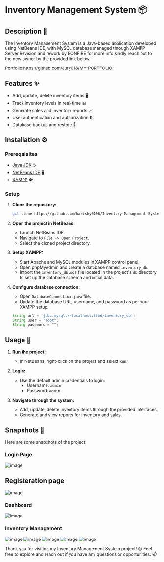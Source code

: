 # Inventory Management System 📦

## Description 📝
The Inventory Management System is a Java-based application developed using NetBeans IDE, with MySQL database managed through XAMPP Server.Revision and rework by BONFIRE for more info kindly reach out to the new owner by the provided link below 

Portfolio:https://github.com/Jury018/MY-PORTFOLIO-

## Features ✨
- Add, update, delete inventory items 🖥️
- Track inventory levels in real-time 📊
- Generate sales and inventory reports 📈
- User authentication and authorization 🔒
- Database backup and restore 💾

## Installation ⚙️

### Prerequisites
- [Java JDK](https://www.oracle.com/java/technologies/javase-downloads.html) ☕
- [NetBeans IDE](https://netbeans.apache.org/download/index.html) 🖥️
- [XAMPP](https://www.apachefriends.org/index.html) 🛠️

### Setup
1. **Clone the repository:**
    ```bash
    git clone https://github.com/harishy0406/Inventory-Management-System
    ```

2. **Open the project in NetBeans:**
    - Launch NetBeans IDE.
    - Navigate to `File -> Open Project`.
    - Select the cloned project directory.

3. **Setup XAMPP:**
    - Start Apache and MySQL modules in XAMPP control panel.
    - Open phpMyAdmin and create a database named `inventory_db`.
    - Import the `inventory_db.sql` file located in the project's `db` directory to set up the database schema and initial data.

4. **Configure database connection:**
    - Open `DatabaseConnection.java` file.
    - Update the database URL, username, and password as per your XAMPP setup.
    ```java
    String url = "jdbc:mysql://localhost:3306/inventory_db";
    String user = "root";
    String password = "";
    ```

## Usage 🚀
1. **Run the project:**
    - In NetBeans, right-click on the project and select `Run`.

2. **Login:**
    - Use the default admin credentials to login:
      - Username: `admin`
      - Password: `admin`

3. **Navigate through the system:**
    - Add, update, delete inventory items through the provided interfaces.
    - Generate and view reports for inventory and sales.

## Snapshots 📸
Here are some snapshots of the project:

### Login Page
![image](https://github.com/harishy0406/Inventory-Management-System/assets/142865295/991f2085-958a-4f25-b656-a794429cb5cb)

## Registeration page
![image](https://github.com/harishy0406/Inventory-Management-System/assets/142865295/4f110363-27b9-4035-ba5b-53219cce1035)

### Dashboard
![image](https://github.com/harishy0406/Inventory-Management-System/assets/142865295/06b4d825-1479-4fc4-b673-30a7e632af41)

### Inventory Management
![image](https://github.com/harishy0406/Inventory-Management-System/assets/142865295/64884ff5-73e1-49e6-a08c-01eb9143c502)
![image](https://github.com/harishy0406/Inventory-Management-System/assets/142865295/3c7614bf-a892-43d7-bfa2-65d2fd9e2045)
![image](https://github.com/harishy0406/Inventory-Management-System/assets/142865295/fdb69135-ee7b-4d7e-a63b-2ab6d8e0d2db)
![image](https://github.com/harishy0406/Inventory-Management-System/assets/142865295/30f61a99-f9bd-4978-bec1-7bd3260cd2e4)
![image](https://github.com/harishy0406/Inventory-Management-System/assets/142865295/129df3bb-e6d5-4e33-8125-7f6010c26940)

Thank you for visiting my Inventory Management System project! 😊 Feel free to explore and reach out if you have any questions or opportunities. 📫
